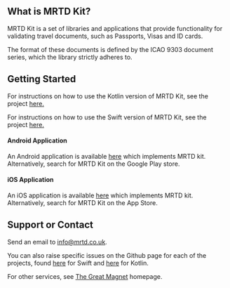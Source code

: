 ## What is MRTD Kit?

MRTD Kit is a set of libraries and applications that provide functionality for validating travel documents, such as Passports, Visas and ID cards.

The format of these documents is defined by the ICAO 9303 document series, which the library strictly adheres to.

## Getting Started

For instructions on how to use the Kotlin version of MRTD Kit, see the project [here.](https://github.com/The-Great-Magnet/mrtd-kit-kt)

For instructions on how to use the Swift version of MRTD Kit, see the project [here.](https://github.com/The-Great-Magnet/mrtd-kit-swift)


#### Android Application

An Android application is available [here](https://play.google.com/store/apps/details?id=uk.co.greatmagnet.mrtd.android) which implements MRTD kit.
Alternatively, search for MRTD Kit on the Google Play store.

#### iOS Application

An iOS application is available [here](https://apps.apple.com/us/app/mrtd-kit/id1511565009) which implements MRTD kit.
Alternatively, search for MRTD Kit on the App Store.



## Support or Contact

Send an email to [info@mrtd.co.uk](mailto:info@mrtd.co.uk).

You can also raise specific issues on the Github page for each of the projects, found [here](https://github.com/The-Great-Magnet/mrtd-kit-swift/issues) for Swift and [here](https://github.com/The-Great-Magnet/mrtd-kit-kt/issues) for Kotlin.

For other services, see [The Great Magnet](https://greatmagnet.co.uk) homepage.
